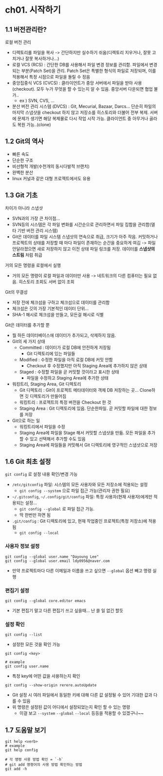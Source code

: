 # ch01. 시작하기
## 1.1 버전관리란?

로컬 버전 관리
* 디렉토리롤 파일을 복사 -> 간단하지만 실수하기 쉬움(디렉토리 지우거나, 잘못 고치거나 잘못 복사하거나...)
* 로컬 VCS (RCS) : 간단한 DB를 사용해서 파일 변경 정보를 관리함. 파일에서 변경되는 부분(Patch Set)을 관리. Patch Set은 특별한 형식의 파일로 저장되며, 이를 적용해서 특정 시점으로 파일을 돌릴 수 정음
* 중앙집중식 VCS (CVCS) : 클라이언트가 중앙 서버에서 파일을 받아 사용(checkout). 모두 누가 무엇을 할 수 있는지 알 수 있음. 중앙서버 다운되면 협업 불가..
  * ex ) SVN, CVS, ...
* 분산 버전 관리 시스템 (DVCS) : Git, Mecurial, Bazaar, Darcs... 단순히 파일의 마지막 스냅샷을 checkout 하지 않고 저장소를 히스토리와 더불어 전부 복제. 서버에 문제가 생기면 해당 복제물로 다시 작업 시작 가능. 클라이언트 중 아무거나 골라도 복원 가능..(clone)

## 1.2 Git의 역사
* 빠른 속도
* 단순한 구조
* 비선형적 개발(수천개의 동시다발적 브랜치)
* 완벽한 분산
* linux 커널과 같은 대형 프로젝트에서도 유용

## 1.3 Git 기초
차이가 아니라 스냅샷
* SVN과의 가장 큰 차이점...
* SVN등의 시스템은 각 파일 변화를 시간순으로 관리하면서 파일 집합을 관리함(델타 기반 버전 관리 시스템)
* Git은 데이터를 파일 시스템 스냅샷의 연속으로 취급, 크기가 아주 작음. 커밋하거나 프로젝트의 상태를 저장할 때 마다 파일이 존재하는 순간을 중요하게 여김 -> 파일 안달라졌으면 새로 저장하지 않고 이전 상태 파일 링크를 저장. 데이터를 **스냅샷의 스트림** 처럼 취급

거의 모든 명령을 로컬에서 실행
* 거의 모든 명령이 로컬 파일과 데이터만 사용 -> 네트워크의 다른 컴퓨터는 필요 없음. 히스토리 조회도 서버 없이 조회

Git의 무결성
* 저장 전에 체크섬을 구하고 체크섬으로 데이터를 관리함
* 체크섬은 깃의 가장 기본적인 데이터 단위...
* SHA-1 해시로 체크섬을 만들고, 모든걸 해시로 식별

Git은 데이터를 추가할 뿐
* 뭘 하든 데이터베이스에 데이터가 추가되고, 삭제하지 않음.
* Git의 세 가지 상태
  * Committed : 데이터가 로컬 DB에 안전하게 저장됨
    * Git 디렉토리에 있는 파일들
  * Modified : 수정한 파일을 아직 로컬 DB에 커밋 안함
    * Checkout 후 수정했지만 아직 Staging Area에 추가하지 않은 상태
  * Staged : 수정할 파일을 곧 커밋할 것이라고 표시한 상태
    * 파일을 수정하고 Staging Area에 추가한 상태
* 워킹트리, Staging Area, Git 디렉토리
  * Git 디렉토리 : Git이 프로젝트 메타데이터와 객체 DB 저장하는 곳... Clone하면 깃 디렉토리가 만들어짐
  * 워킹트리 : 프로젝트의 특정 버전을 Checkout 한 것
  * Staging Area : Git 디렉토리에 있음. 단순한파일. 곧 커밋할 파일에 대한 정보를 저장
* Git으로 하는 일
  * 워킹트리에서 파일을 수정
  * Staging Area에 파일을 Stage 해서 커밋할 스냅샷을 만듦. 모든 파일을 추가할 수 있고 선택해서 추가할 수도 있음
  * Staging Area에 파일들을 커밋해서 Git 디렉토리에 영구적인 스냅샷으로 저장

## 1.6 Git 최초 설정
`git config` 로 설정 내용 확인/변경 가능
* `/etc/gitconfig` 파일: 시스템의 모든 사용자와 모든 저장소에 적용되는 설정
  * `git config --system` 으로 파일 접근 가능(관리자 권한 필요)
* `~/.gitconfig`, `~/.config/git/config` 파일: 특정 사용자(현재 사용자)에게만 적용되는 설정...
  * `git config --global` 로 파일 접근 가능.
  * 딱 한번만 하면 됨
* `.git/config` : Git 디렉토리에 있고, 현재 작업중인 프로젝트(특정 저장소)에 적용됨
  * `git config --local`

### 사용자 정보 설정
```shell
git config --global user.name "Dayoung Lee"
git config --global user.email ldy0956@naver.com
```
* 만약 프로젝트마다 다른 이메일과 이름을 쓰고 싶으면 `--global` 옵션 빼고 명령 실행

### 편집기 설정
```shell
git config --global core.editor emacs
```
* 기본 편집기 말고 다른 편집기 쓰고 싶을때... 난 쓸 일 없긴 할듯

### 설정 확인
```shell
git config --list
```
* 설정한 모든 것을 확인 가능

```shell
git config <key>

# example
git config user.name
```
* 특정 key에 어떤 값을 사용하는지 확인

```shell
git config --show-origin rerere.autoUpdate
```
* Git 설정 시 여러 파일에서 동일한 키에 대해 다른 값 설정될 수 있어 기대한 값과 다를 수 있음
* 위 명령은 설정된 값이 어디에서 설정되었는지 확인 할 수 있는 명령
  * 이걸 보고 `--system` `--global` `--local` 등등을 적용할 수 있겠구나~~

## 1.7 도움말 보기
```shell
git help <verb>
# example
git help config

# 각 명령 사용 방법 확인 = `-h`
# git add 명령어의 사용 방법 확인하는 방법
git add -h
```
